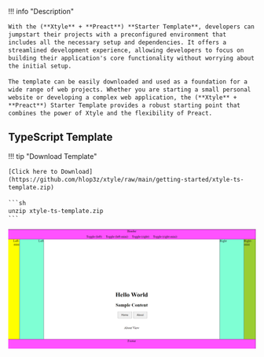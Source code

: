!!! info "Description"

    With the (**Xtyle** + **Preact**) **Starter Template**, developers can jumpstart their projects with a preconfigured environment that includes all the necessary setup and dependencies. It offers a streamlined development experience, allowing developers to focus on building their application's core functionality without worrying about the initial setup.

    The template can be easily downloaded and used as a foundation for a wide range of web projects. Whether you are starting a small personal website or developing a complex web application, the (**Xtyle** + **Preact**) Starter Template provides a robust starting point that combines the power of Xtyle and the flexibility of Preact.

## TypeScript **Template**

!!! tip "Download Template"

    [Click here to Download](https://github.com/hlop3z/xtyle/raw/main/getting-started/xtyle-ts-template.zip)

    ```sh
    unzip xtyle-ts-template.zip
    ```

<div id="terminal-index" data-termynal></div>

![App Demo](media/app-1.png)
